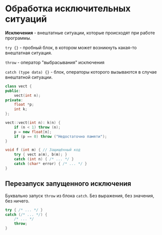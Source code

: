 # Обработка исключительных ситуаций

**Исключения** - внештатные ситуации, которые происходят при работе программы.

`try {}` - пробный блок, в котором может возникнуть какая-то внештатная ситуация.

`throw` - оператор "выбрасывания" исключения

`catch (type data) {}` - блок, операторы которого вызываются в случае внештатной ситуации.

```cpp
class vect {
public:
	vect(int n);
private:
	float *p;
	int k;
};

vect::vect(int n): k(n) {
	if (n < 1) throw (n);
	p = new float[n];
	if (p == 0) throw ("Недостаточно памяти");
}

void f (int m) { // Защищённый код
	try { vect a(m), b(m); }
	catch (int n) { /* ... */ }
	catch (char* error) { /* ... */ }
}
```

## Перезапуск запущенного исключения

Буквально запуск `throw` из блока `catch`. Без выражения, без значения, без ничего.

```cpp
try { /* ... */ }
catch (/* ... */) {
	/* ... */
	throw;
}
```

 